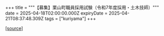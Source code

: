+++
title = """【募集】栗山町職員採用試験（令和7年度採用・土木技師）"""
date = 2025-04-18T02:00:00.000Z
expiryDate = 2025-04-21T08:37:48.309Z
tags = ["kuriyama"]
+++


[[source]](https://www.town.kuriyama.hokkaido.jp/site/saiyou/28172.html)
